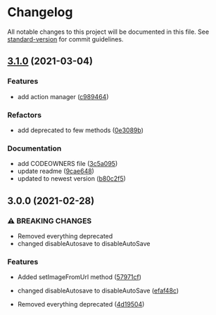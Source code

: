 # Changelog

All notable changes to this project will be documented in this file. See [standard-version](https://github.com/conventional-changelog/standard-version) for commit guidelines.

## [3.1.0](https://github.com/XeroxDev/Stream-Deck-TS-SDK/compare/v3.0.0...v3.1.0) (2021-03-04)


### Features

* add action manager ([c989464](https://github.com/XeroxDev/Stream-Deck-TS-SDK/commit/c989464bd9b2932c078aea28b6a1215d8177efdf))


### Refactors

* add deprecated to few methods ([0e3089b](https://github.com/XeroxDev/Stream-Deck-TS-SDK/commit/0e3089baca105ee7c2e30891d90dc19b1a150c27))


### Documentation

* add CODEOWNERS file ([3c5a095](https://github.com/XeroxDev/Stream-Deck-TS-SDK/commit/3c5a095e08f8bf8e59f71eb3d13837817ef79236))
* update readme ([9cae648](https://github.com/XeroxDev/Stream-Deck-TS-SDK/commit/9cae648f22b75f52583bb25a04907136d3269974))
* updated to newest version ([b80c2f5](https://github.com/XeroxDev/Stream-Deck-TS-SDK/commit/b80c2f59f75d49eeaf64781c6ea5ab108a8c72d5))

## 3.0.0 (2021-02-28)


### ⚠ BREAKING CHANGES

* Removed everything deprecated
* changed disableAutosave to disableAutoSave

### Features

* Added setImageFromUrl method ([57971cf](https://github.com/XeroxDev/Stream-Deck-TS-SDK/commit/57971cfca139323925145407bc2aa8a85458403e))


* changed disableAutosave to disableAutoSave ([efaf48c](https://github.com/XeroxDev/Stream-Deck-TS-SDK/commit/efaf48c6470dd60e5d6daa2d2f6f3fa90cce6aed))
* Removed everything deprecated ([4d19504](https://github.com/XeroxDev/Stream-Deck-TS-SDK/commit/4d19504a1684a4068ceb705a85a7bf90a402f83f))
